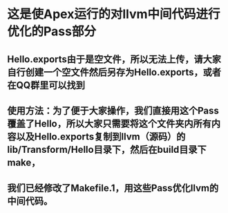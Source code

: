 # 这是使Apex运行的对llvm中间代码进行优化的Pass部分
## Hello.exports由于是空文件，所以无法上传，请大家自行创建一个空文件然后另存为Hello.exports，或者在QQ群里可以找到
## 使用方法：为了便于大家操作，我们直接用这个Pass覆盖了Hello，所以大家只需要将这个文件夹内所有内容以及Hello.exports复制到llvm（源码）的lib/Transform/Hello目录下，然后在build目录下make，
## 我们已经修改了Makefile.1，用这些Pass优化llvm的中间代码。
